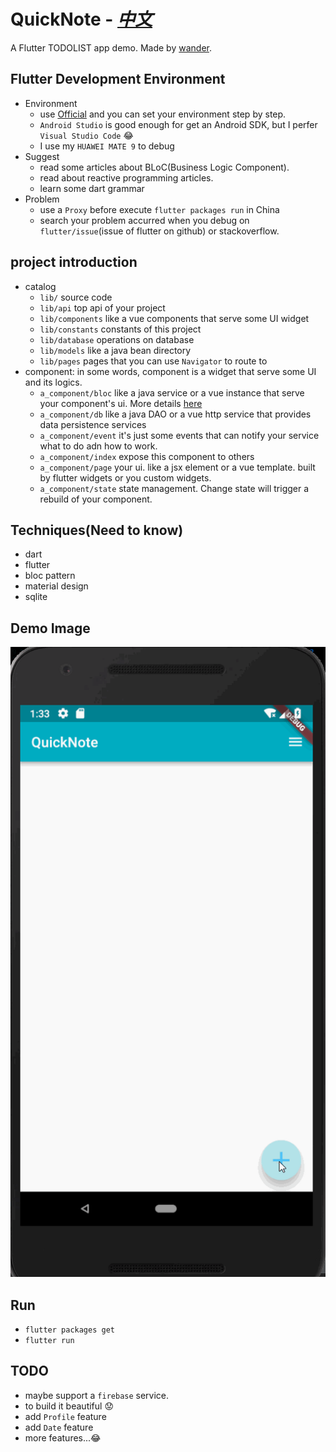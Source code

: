 # QuickNote - [_中文_](/README_zh.md)
A Flutter TODOLIST app demo. Made by [wander](!https://github.com/WanderHuang).

## Flutter Development Environment
- Environment
  - use [Official](!https://flutter.io/) and you can set your environment step by step.
  - `Android Studio` is good enough for get an Android SDK, but I perfer `Visual Studio Code` :joy:
  - I use my `HUAWEI MATE 9` to debug
- Suggest
  - read some articles about BLoC(Business Logic Component).
  - read about reactive programming articles.
  - learn some dart grammar
- Problem
  - use a `Proxy` before execute `flutter packages run` in China
  - search your problem accurred when you debug on `flutter/issue`(issue of flutter on github) or stackoverflow.


## project introduction
- catalog
  - `lib/` source code
  - `lib/api` top api of your project
  - `lib/components` like a vue components that serve some UI widget
  - `lib/constants` constants of this project
  - `lib/database` operations on database
  - `lib/models` like a java bean directory
  - `lib/pages` pages that you can use `Navigator` to route to
- component: in some words, component is a widget that serve some UI and its logics.
  - `a_component/bloc` like a java service or a vue instance that serve your component's ui. More details [here](!https://medium.com/flutter-community/reactive-programming-streams-bloc-6f0d2bd2d248)
  - `a_component/db` like a java DAO or a vue http service that provides data persistence services
  - `a_component/event` it's just some events that can notify your service what to do adn how to work.
  - `a_component/index` expose this component to others
  - `a_component/page` your ui. like a jsx element or a vue template. built by flutter widgets or you custom widgets. 
  - `a_component/state` state management. Change state will trigger a rebuild of your component.
  

## Techniques(Need to know)
- dart
- flutter
- bloc pattern
- material design
- sqlite

## Demo Image

![loading...](/images/note_demo_1.gif)

## Run
- `flutter packages get`
- `flutter run`

## TODO
- maybe support a `firebase` service.
- to build it beautiful :worried:
- add `Profile` feature
- add `Date` feature
- more features...:joy:
